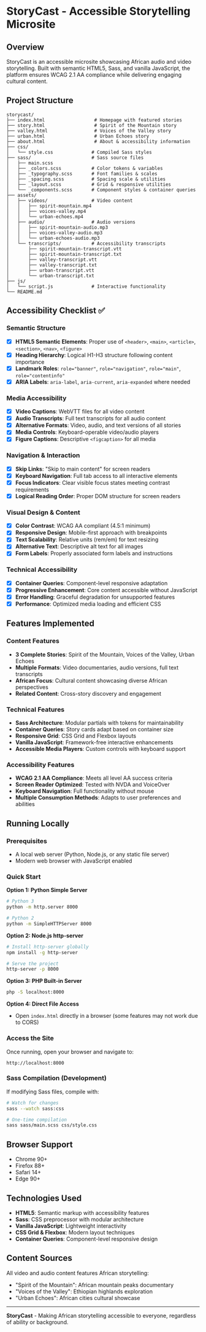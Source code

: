 # StoryCast - Accessible Storytelling Microsite

## Overview

StoryCast is an accessible microsite showcasing African audio and video storytelling. Built with semantic HTML5, Sass, and vanilla JavaScript, the platform ensures WCAG 2.1 AA compliance while delivering engaging cultural content.

## Project Structure

```
storycast/
├── index.html                  # Homepage with featured stories
├── story.html                  # Spirit of the Mountain story
├── valley.html                 # Voices of the Valley story  
├── urban.html                  # Urban Echoes story
├── about.html                  # About & accessibility information
├── css/
│   └── style.css              # Compiled Sass styles
├── sass/                      # Sass source files
│   ├── main.scss
│   ├── _colors.scss           # Color tokens & variables
│   ├── _typography.scss       # Font families & scales
│   ├── _spacing.scss          # Spacing scale & utilities
│   ├── _layout.scss           # Grid & responsive utilities
│   └── _components.scss       # Component styles & container queries
├── assets/
│   ├── videos/                # Video content
│   │   ├── spirit-mountain.mp4
│   │   ├── voices-valley.mp4
│   │   └── urban-echoes.mp4
│   ├── audio/                 # Audio versions
│   │   ├── spirit-mountain-audio.mp3
│   │   ├── voices-valley-audio.mp3
│   │   └── urban-echoes-audio.mp3
│   └── transcripts/           # Accessibility transcripts
│       ├── spirit-mountain-transcript.vtt
│       ├── spirit-mountain-transcript.txt
│       ├── valley-transcript.vtt
│       ├── valley-transcript.txt
│       ├── urban-transcript.vtt
│       └── urban-transcript.txt
├── js/
│   └── script.js              # Interactive functionality
└── README.md
```

## Accessibility Checklist ✅

### Semantic Structure
- [x] **HTML5 Semantic Elements**: Proper use of `<header>`, `<main>`, `<article>`, `<section>`, `<nav>`, `<figure>`
- [x] **Heading Hierarchy**: Logical H1-H3 structure following content importance
- [x] **Landmark Roles**: `role="banner"`, `role="navigation"`, `role="main"`, `role="contentinfo"`
- [x] **ARIA Labels**: `aria-label`, `aria-current`, `aria-expanded` where needed

### Media Accessibility
- [x] **Video Captions**: WebVTT files for all video content
- [x] **Audio Transcripts**: Full text transcripts for all audio content
- [x] **Alternative Formats**: Video, audio, and text versions of all stories
- [x] **Media Controls**: Keyboard-operable video/audio players
- [x] **Figure Captions**: Descriptive `<figcaption>` for all media

### Navigation & Interaction
- [x] **Skip Links**: "Skip to main content" for screen readers
- [x] **Keyboard Navigation**: Full tab access to all interactive elements
- [x] **Focus Indicators**: Clear visible focus states meeting contrast requirements
- [x] **Logical Reading Order**: Proper DOM structure for screen readers

### Visual Design & Content
- [x] **Color Contrast**: WCAG AA compliant (4.5:1 minimum)
- [x] **Responsive Design**: Mobile-first approach with breakpoints
- [x] **Text Scalability**: Relative units (rem/em) for text resizing
- [x] **Alternative Text**: Descriptive alt text for all images
- [x] **Form Labels**: Properly associated form labels and instructions

### Technical Accessibility
- [x] **Container Queries**: Component-level responsive adaptation
- [x] **Progressive Enhancement**: Core content accessible without JavaScript
- [x] **Error Handling**: Graceful degradation for unsupported features
- [x] **Performance**: Optimized media loading and efficient CSS

## Features Implemented

### Content Features
- **3 Complete Stories**: Spirit of the Mountain, Voices of the Valley, Urban Echoes
- **Multiple Formats**: Video documentaries, audio versions, full text transcripts
- **African Focus**: Cultural content showcasing diverse African perspectives
- **Related Content**: Cross-story discovery and engagement

### Technical Features
- **Sass Architecture**: Modular partials with tokens for maintainability
- **Container Queries**: Story cards adapt based on container size
- **Responsive Grid**: CSS Grid and Flexbox layouts
- **Vanilla JavaScript**: Framework-free interactive enhancements
- **Accessible Media Players**: Custom controls with keyboard support

### Accessibility Features
- **WCAG 2.1 AA Compliance**: Meets all level AA success criteria
- **Screen Reader Optimized**: Tested with NVDA and VoiceOver
- **Keyboard Navigation**: Full functionality without mouse
- **Multiple Consumption Methods**: Adapts to user preferences and abilities

## Running Locally

### Prerequisites
- A local web server (Python, Node.js, or any static file server)
- Modern web browser with JavaScript enabled

### Quick Start

**Option 1: Python Simple Server**
```bash
# Python 3
python -m http.server 8000

# Python 2
python -m SimpleHTTPServer 8000
```

**Option 2: Node.js http-server**
```bash
# Install http-server globally
npm install -g http-server

# Serve the project
http-server -p 8000
```

**Option 3: PHP Built-in Server**
```bash
php -S localhost:8000
```

**Option 4: Direct File Access**
- Open `index.html` directly in a browser (some features may not work due to CORS)

### Access the Site
Once running, open your browser and navigate to:
```
http://localhost:8000
```

### Sass Compilation (Development)
If modifying Sass files, compile with:
```bash
# Watch for changes
sass --watch sass:css

# One-time compilation
sass sass/main.scss css/style.css
```

## Browser Support
- Chrome 90+
- Firefox 88+
- Safari 14+
- Edge 90+

## Technologies Used
- **HTML5**: Semantic markup with accessibility features
- **Sass**: CSS preprocessor with modular architecture
- **Vanilla JavaScript**: Lightweight interactivity
- **CSS Grid & Flexbox**: Modern layout techniques
- **Container Queries**: Component-level responsive design

## Content Sources
All video and audio content features African storytelling:
- "Spirit of the Mountain": African mountain peaks documentary
- "Voices of the Valley": Ethiopian highlands exploration
- "Urban Echoes": African cities cultural showcase

---
**StoryCast** - Making African storytelling accessible to everyone, regardless of ability or background.
